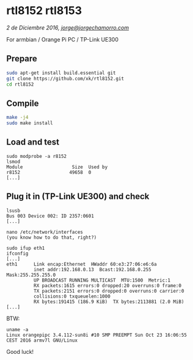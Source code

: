 # rtl8152 rtl8153
*2 de Diciembre 2016, jorge@jorgechamorro.com*

For armbian / Orange Pi PC / TP-Link UE300
## Prepare
```sh
sudo apt-get install build.essential git
git clone https://github.com/xk/rtl8152.git
cd rtl8152
```
## Compile
```sh
make -j4
sudo make install
```
## Load and test
```
sudo modprobe -a r8152
lsmod
Module                  Size  Used by
r8152                  49658  0 
[...]
```
## Plug it in (TP-Link UE300) and check
```
lsusb
Bus 003 Device 002: ID 2357:0601
[...]

nano /etc/network/interfaces
(you know how to do that, right?)

sudo ifup eth1
ifconfig
[...]
eth1      Link encap:Ethernet  HWaddr 60:e3:27:06:e6:6a  
          inet addr:192.168.0.13  Bcast:192.168.0.255  Mask:255.255.255.0
          UP BROADCAST RUNNING MULTICAST  MTU:1500  Metric:1
          RX packets:1615 errors:0 dropped:20 overruns:0 frame:0
          TX packets:2151 errors:0 dropped:0 overruns:0 carrier:0
          collisions:0 txqueuelen:1000 
          RX bytes:191415 (186.9 KiB)  TX bytes:2113881 (2.0 MiB)
[...]
```
BTW:
```
uname -a
Linux orangepipc 3.4.112-sun8i #10 SMP PREEMPT Sun Oct 23 16:06:55 CEST 2016 armv7l GNU/Linux
```
Good luck!
